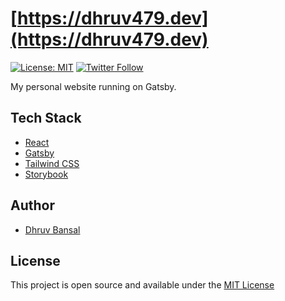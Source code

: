 # [https://dhruv479.dev](https://dhruv479.dev)

[![License: MIT](https://img.shields.io/badge/License-MIT-blue.svg)](https://opensource.org/licenses/MIT)
[![Twitter Follow](https://img.shields.io/twitter/follow/dhruv479?style=social)](https://twitter.com/dhruv479)

My personal website running on Gatsby.

## Tech Stack

- [React](https://reactjs.org/)
- [Gatsby](https://www.gatsbyjs.org/)
- [Tailwind CSS](https://tailwindcss.com/)
- [Storybook](https://storybook.js.org/)

## Author

- [Dhruv Bansal](https://dhruv479.dev)

## License

This project is open source and available under the [MIT License](LICENSE)
